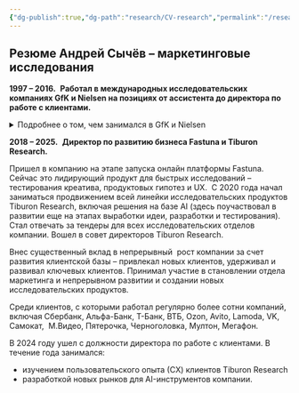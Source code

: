 ```yaml
---
{"dg-publish":true,"dg-path":"research/CV-research","permalink":"/research/cv-research/"}
---
```



## Резюме Андрей Сычёв – маркетинговые исследования

  **1997 – 2016.**  **Работал в международных исследовательских компаниях GfK и Nielsen на позициях от ассистента до директора по работе с клиентами.** 

<details>

  <summary>Подробнее о том, чем занимался в GfK и Nielsen  </summary>

  

- **GfK**. Принимал активное участие в развитии «с нуля» HealthCare Research – (исследования фармацевтического рынка), руководил направлением исследований безрецептурных препаратов

- **GfK**. Отвечал за развитие методик New Product Development –  исследования для успешного вывода новых продуктов на рынки 

- **GfK**. Руководил исследовательской командой в подразделении потребительских панелей

- **Nielsen**. Развил с нуля направление автомобильных исследований в Nielsen - работал напрямую с японскими производителями.

  

</details>


**2018 – 2025.**  **Директор по развитию бизнеса Fastuna и Tiburon Research.**

Пришел в компанию на этапе запуска онлайн платформы Fastuna. Сейчас это лидирующий продукт для быстрых исследований – тестирования креатива, продуктовых гипотез и UX. 
С 2020 года начал заниматься продвижением всей линейки исследовательских продуктов Tiburon Research, включая решения на базе AI (здесь поучаствовал в развитии еще на этапах выработки идеи, разработки и тестирования).
Стал отвечать за тендеры для всех исследовательских отделов компании.
Вошел в совет директоров Tiburon Research. 

  Внес существенный вклад в непрерывный  рост компании за счет развития клиентской базы – привлекал новых клиентов, удерживал и развивал ключевых клиентов. Принимал участие в становлении отдела маркетинга и непрерывном развитии и создании новых исследовательских продуктов.

  Среди клиентов, с которыми работал регулярно более сотни компаний, включая Сбербанк, Альфа-Банк, Т-Банк, ВТБ, Ozon, Avito, Lamoda, VK, Самокат,  М.Видео, Пятерочка, Черноголовка, Мултон, Мегафон.

  В 2024 году ушел с должности директора по работе с клиентами. В течение года занимался:

- изучением пользовательского опыта (СX) клиентов Tiburon Research
- разработкой новых рынков для AI-инструментов компании.